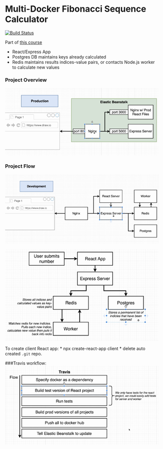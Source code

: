 # Multi-Docker Fibonacci Sequence Calculator

[![Build Status](https://travis-ci.org/AndLydakis/FibCalc.svg?branch=master)](https://travis-ci.org/AndLydakis/FibCalc)

Part of [this course](https://github.com/AndLydakis/DockerK8s)

* React/Express App
* Postgres DB maintains keys already calculated
* Redis maintains results indices-value pairs, or contacts Node.js worker to calculate new values

### Project Overview
![Project overview](resources/aws_project.jpg)  

### Project Flow

![Project Flow 1](resources/app_flow.jpg)  

![Project Flow 2](resources/app_flow_2.jpg)    

To create client React app:
    * npx create-react-app client
    * delete auto created ```.git``` repo.
    
###Travis workflow:
![Travis Workflow](resources/travis_flow.jpg)